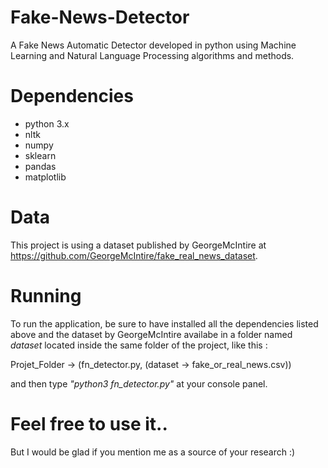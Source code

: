# Fake-News-Detector
A Fake News Automatic Detector developed in python using Machine Learning and Natural Language Processing algorithms and methods.

# Dependencies 

   * python 3.x
   * nltk
   * numpy
   * sklearn
   * pandas
   * matplotlib
    
# Data

This project is using a dataset published by GeorgeMcIntire at https://github.com/GeorgeMcIntire/fake_real_news_dataset.

# Running

To run the application, be sure to have installed all the dependencies listed above and the dataset by GeorgeMcIntire availabe in a folder named *dataset* located inside the same folder of the project, like this :

Projet_Folder -> (fn_detector.py, (dataset -> fake_or_real_news.csv))

and then type *"python3 fn_detector.py"* at your console panel.

# Feel free to use it..

But I would be glad if you mention me as a source of your research :)


